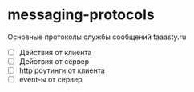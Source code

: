 messaging-protocols
===================

Основные протоколы службы сообщений taaasty.ru

* [ ] Действия от клиента
* [ ] Действия от сервер
* [ ] http роутинги от клиента
* [ ] event-ы от сервер
